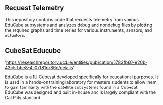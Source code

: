 ## Request Telemetry

This repository contains code that requests telemetry from various EduCube subsystems and analyzes debug and nondebug files by plotting the required graphs and time series for various instruments, sensors, and actuators.

## CubeSat Educube

'https://researchrepository.ucd.ie/entities/publication/6783fb60-e20b-43c5-bbe8-4e07f81ca86c/details'

EduCube is a 1U Cubesat developed specifically for educational purposes. It is used in a hands-on training laboratory for masters students to allow them to gain familiarity with the satellite subsystems found in a Cubesat. EduCube was designed and built in-house and is largely compliant with the Cal Poly standard.

